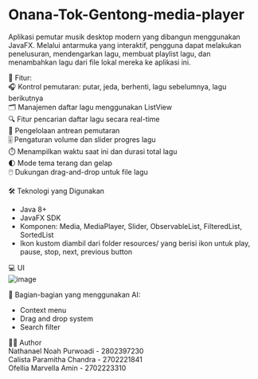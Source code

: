 # Onana-Tok-Gentong-media-player

Aplikasi pemutar musik desktop modern yang dibangun menggunakan JavaFX. Melalui antarmuka yang interaktif, pengguna dapat melakukan penelusuran, mendengarkan lagu, membuat playlist lagu, dan menambahkan lagu dari file lokal mereka ke aplikasi ini.  

📌 Fitur:  
🎧 Kontrol pemutaran: putar, jeda, berhenti, lagu sebelumnya, lagu berikutnya  
🗂️ Manajemen daftar lagu menggunakan ListView  
🔍 Fitur pencarian daftar lagu secara real-time  
📝 Pengelolaan antrean pemutaran  
🎚️ Pengaturan volume dan slider progres lagu  
⏱️ Menampilkan waktu saat ini dan durasi total lagu  
🌓 Mode tema terang dan gelap  
🖱️ Dukungan drag-and-drop untuk file lagu  
  
🛠️ Teknologi yang Digunakan
- Java 8+
- JavaFX SDK
- Komponen: Media, MediaPlayer, Slider, ObservableList, FilteredList, SortedList
- Ikon kustom diambil dari folder resources/ yang berisi ikon untuk play, pause, stop, next, previous button  
  
💻 UI  
![image]()

🧠 Bagian-bagian yang menggunakan AI:
- Context menu
- Drag and drop system
- Search filter

👨‍💻 Author  
Nathanael Noah Purwoadi - 2802397230  
Calista Paramitha Chandra - 2702221841  
Ofellia Marvella Amin - 2702223310  
